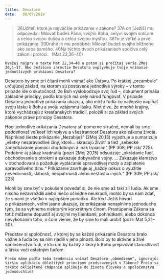 ```yaml
---
title:  Desatoro
date:   08/07/2019
---
```


> <p></p>
> 36Učiteľ, ktoré je najväčšie prikázanie v zákone? 37A on [Ježiš] mu odpovedal: Milovať budeš Pána, svojho Boha, celým svojím srdcom a celou svojou dušou a celou svojou mysľou. 38To je veľké a prvé prikázanie. 39Druhé je mu podobné: Milovať budeš svojho blížneho ako seba samého. 40Na týchto dvoch prikázaniach spočíva celý zákon i proroci.  (Mat 22,36–40)

`Uvažuj najprv o texte Mat 22,34–40 a potom si prečítaj verše 2Moj 20,1–17. Ako Ježišovo zhrnutie Desatora ovplyvňuje tvoje vnímanie jednotlivých prikázaní Desatora?`

Desatoro by sme pri čítaní mohli vnímať ako Ústavu. Po krátkej „preambule“ určujúcej základ, na ktorom sú postavené jednotlivé výroky – v tomto prípade ide o skutočnosť, že Boh vyslobodzuje svoj ľud –, dokument prináša základné princípy, podľa ktorých má celý národ fungovať. V prípade Desatora jednotlivé prikázania ukazujú, ako môžu ľudia čo najlepšie napĺňať svoju lásku k Bohu a svoju vzájomnú lásku. Niet divu, že mnohé krajiny, ktoré vychádzajú z kresťanských tradícií, položili si za základ svojich zákonov práve princípy Desatora.

Hoci jednotlivé prikázania Desatora sú pomerne stručné, nemali by sme podceňovať veľkosť ich vplyvu a všestrannosť Desatora ako zákona života. Napríklad šieste prikázanie „Nezabiješ“ (2Moj 20,13) vyjadruje a sumarizuje „všetky nespravodlivé činy, ktoré... skracujú život“ a tiež „sebecké zanedbávanie pomoci chudobným a inak trpiacim“ (PP 308; PP /sk/ 225). Podobne aj zákaz kradnutia (pozri 2Moj 20,15) odsudzuje „okrádanie ľudí, obchodovanie s otrokmi a zakazuje dobyvačné vojny. ... Zakazuje klamstvo v obchodovaní a požaduje vyplácanie spravodlivej mzdy a zaplatenie spravodlivého dlhu.“ Prikázanie zavrhuje aj „každý pokus o využitie nevedomosti, slabosti, neopatrnosti alebo nešťastia iných.“ (PP 309; PP /sk/ 225)

Mohli by sme byť v pokušení povedať si, že nie sme až takí zlí ľudia. Ak sme nikoho nezavraždili alebo niečo očividne neukradli, mohlo by sa nám zdať, že s nami je všetko v najlepšom poriadku. Ale keď Ježiš hovorí o prikázaniach, veľmi jasne ukazuje, že prikázania nenaplníme jednoducho tým, že sa vyhneme niektorým konkrétnym činom. Prestúpenia Zákona sa totiž môžeme dopustiť aj svojimi myšlienkami, pohnútkami, alebo dokonca nevykonaním toho, o čom vieme, že by sme to mali urobiť (pozri Mat 5,21–30).

Predstav si spoločnosť, v ktorej by sa každé prikázanie Desatora bralo vážne a ľudia by sa ním riadili v jeho plnosti. Bolo by to aktívne a živé spoločenstvo ľudí, v ktorom by každý z lásky k Bohu prejavoval starostlivosť a lásku voči ostatným ľuďom.

`Prečo máme podľa teba tendenciu vnímať Desatoro „obmedzene“, ignorujúc širšiu aplikáciu dôležitých princípov predstavených v Zákone? Prečo sa takéto oklieštené chápanie aplikuje do života človeka a spoločenstva jednoduchšie?`